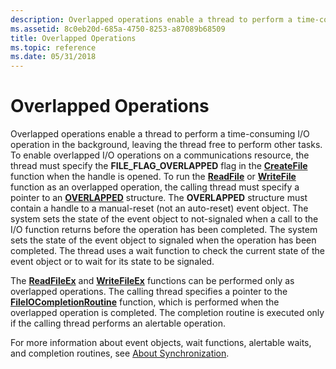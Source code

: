 ```yaml
---
description: Overlapped operations enable a thread to perform a time-consuming I/O operation in the background, leaving the thread free to perform other tasks.
ms.assetid: 8c0eb20d-685a-4750-8253-a87089b68509
title: Overlapped Operations
ms.topic: reference
ms.date: 05/31/2018
---
```


# Overlapped Operations

Overlapped operations enable a thread to perform a time-consuming I/O operation in the background, leaving the thread free to perform other tasks. To enable overlapped I/O operations on a communications resource, the thread must specify the **FILE\_FLAG\_OVERLAPPED** flag in the [**CreateFile**](/windows/desktop/api/fileapi/nf-fileapi-createfilea) function when the handle is opened. To run the [**ReadFile**](/windows/desktop/api/fileapi/nf-fileapi-readfile) or [**WriteFile**](/windows/desktop/api/fileapi/nf-fileapi-writefile) function as an overlapped operation, the calling thread must specify a pointer to an [**OVERLAPPED**](/windows/desktop/api/minwinbase/ns-minwinbase-overlapped) structure. The **OVERLAPPED** structure must contain a handle to a manual-reset (not an auto-reset) event object. The system sets the state of the event object to not-signaled when a call to the I/O function returns before the operation has been completed. The system sets the state of the event object to signaled when the operation has been completed. The thread uses a wait function to check the current state of the event object or to wait for its state to be signaled.

The [**ReadFileEx**](/windows/desktop/api/fileapi/nf-fileapi-readfileex) and [**WriteFileEx**](/windows/desktop/api/fileapi/nf-fileapi-writefileex) functions can be performed only as overlapped operations. The calling thread specifies a pointer to the [**FileIOCompletionRoutine**](/windows/desktop/api/minwinbase/nc-minwinbase-lpoverlapped_completion_routine) function, which is performed when the overlapped operation is completed. The completion routine is executed only if the calling thread performs an alertable operation.

For more information about event objects, wait functions, alertable waits, and completion routines, see [About Synchronization](/windows/desktop/Sync/about-synchronization).

 

 
